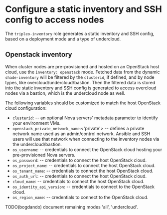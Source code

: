 # Configure a static inventory and SSH config to access nodes

The `tripleo-inventory` role generates a static inventory and SSH config,
based on a deployment mode and a type of undercloud.

## Openstack inventory

When cluster nodes are pre-provisioned and hosted on an OpenStack host cloud,
use the `inventory: openstack` mode. Fetched data from the dynamic
`shade-inventory` will be filtered by the `clusterid`, if defined, and
by node types, like overcloud/undercloud/bastion. Then the filtered data is
stored into the static inventory and SSH config is generated to access
overcloud nodes via a bastion, which is the undercloud node as well.

The following variables should be customized to match the host OpenStack cloud
configuration:

* `clusterid`: -- an optional Nova servers' metadata parameter to identify
  your environment VMs.
* `openstack_private_network_name`:<'private'> -- defines a private network
  name used as an admin/control network. Ansible and SSH users will use that
  network when connecting to the inventory nodes via the undercloud/bastion.
* `os_username`: -- credentials to connect the OpenStack cloud hosting
  your pre-provisioned Nova servers.
* `os_password`: -- credentials to connect the host OpenStack cloud.
* `os_project_name`: -- credentials to connect the host OpenStack cloud.
* `os_tenant_name`: -- credentials to connect the host OpenStack cloud.
* `os_auth_url`: -- credentials to connect the host OpenStack cloud.
* `cloud_name`: -- credentials to connect the host OpenStack cloud.
* `os_identity_api_version`: -- credentials to connect to the OpenStack cloud.
* `os_region_name`: -- credentials to connect to the OpenStack cloud.

TODO(bogdando) document remaining modes 'all', 'undercloud'.
